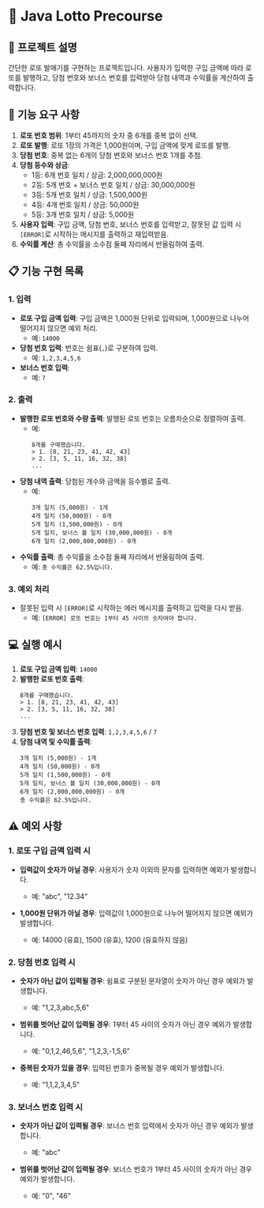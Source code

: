 # 🎲 Java Lotto Precourse

## 📜 프로젝트 설명
간단한 로또 발매기를 구현하는 프로젝트입니다. 사용자가 입력한 구입 금액에 따라 로또를 발행하고, 당첨 번호와 보너스 번호를 입력받아 당첨 내역과 수익률을 계산하여 출력합니다.

## 🚀 기능 요구 사항
1. **로또 번호 범위**: 1부터 45까지의 숫자 중 6개를 중복 없이 선택.
2. **로또 발행**: 로또 1장의 가격은 1,000원이며, 구입 금액에 맞게 로또를 발행.
3. **당첨 번호**: 중복 없는 6개의 당첨 번호와 보너스 번호 1개를 추첨.
4. **당첨 등수와 상금**:
    - 1등: 6개 번호 일치 / 상금: 2,000,000,000원
    - 2등: 5개 번호 + 보너스 번호 일치 / 상금: 30,000,000원
    - 3등: 5개 번호 일치 / 상금: 1,500,000원
    - 4등: 4개 번호 일치 / 상금: 50,000원
    - 5등: 3개 번호 일치 / 상금: 5,000원
5. **사용자 입력**: 구입 금액, 당첨 번호, 보너스 번호를 입력받고, 잘못된 값 입력 시 `[ERROR]`로 시작하는 메시지를 출력하고 재입력받음.
6. **수익률 계산**: 총 수익률을 소수점 둘째 자리에서 반올림하여 출력.

## 📋 기능 구현 목록

### 1. 입력
- **로또 구입 금액 입력**: 구입 금액은 1,000원 단위로 입력되며, 1,000원으로 나누어 떨어지지 않으면 예외 처리.
    - 예: `14000`
- **당첨 번호 입력**: 번호는 쉼표(`,`)로 구분하여 입력.
    - 예: `1,2,3,4,5,6`
- **보너스 번호 입력**:
    - 예: `7`

### 2. 출력
- **발행한 로또 번호와 수량 출력**: 발행된 로또 번호는 오름차순으로 정렬하여 출력.
    - 예:
      ```
      8개를 구매했습니다.
      > 1. [8, 21, 23, 41, 42, 43]  
      > 2. [3, 5, 11, 16, 32, 38]  
      ...
      ```
- **당첨 내역 출력**: 당첨된 개수와 금액을 등수별로 출력.
    - 예:
      ```
      3개 일치 (5,000원) - 1개  
      4개 일치 (50,000원) - 0개  
      5개 일치 (1,500,000원) - 0개  
      5개 일치, 보너스 볼 일치 (30,000,000원) - 0개  
      6개 일치 (2,000,000,000원) - 0개  
      ```
- **수익률 출력**: 총 수익률을 소수점 둘째 자리에서 반올림하여 출력.
    - 예: `총 수익률은 62.5%입니다.`

### 3. 예외 처리
- 잘못된 입력 시 `[ERROR]`로 시작하는 에러 메시지를 출력하고 입력을 다시 받음.
    - 예: `[ERROR] 로또 번호는 1부터 45 사이의 숫자여야 합니다.`

## 💻 실행 예시
1. **로또 구입 금액 입력**: `14000`
2. **발행한 로또 번호 출력**:
    ```
    8개를 구매했습니다.
    > 1. [8, 21, 23, 41, 42, 43]
    > 2. [3, 5, 11, 16, 32, 38]
    ...
    ```
3. **당첨 번호 및 보너스 번호 입력**: `1,2,3,4,5,6` / `7`
4. **당첨 내역 및 수익률 출력**:
    ```
    3개 일치 (5,000원) - 1개
    4개 일치 (50,000원) - 0개
    5개 일치 (1,500,000원) - 0개
    5개 일치, 보너스 볼 일치 (30,000,000원) - 0개
    6개 일치 (2,000,000,000원) - 0개
    총 수익률은 62.5%입니다.
    ```

## ⚠️ 예외 사항

### 1. 로또 구입 금액 입력 시
- **입력값이 숫자가 아닐 경우**: 사용자가 숫자 이외의 문자를 입력하면 예외가 발생합니다.
    - 예: "abc", "12.34"

- **1,000원 단위가 아닐 경우**: 입력값이 1,000원으로 나누어 떨어지지 않으면 예외가 발생합니다.
    - 예: 14000 (유효), 1500 (유효), 1200 (유효하지 않음)

### 2. 당첨 번호 입력 시
- **숫자가 아닌 값이 입력될 경우**: 쉼표로 구분된 문자열이 숫자가 아닌 경우 예외가 발생합니다.
    - 예: "1,2,3,abc,5,6"

- **범위를 벗어난 값이 입력될 경우**: 1부터 45 사이의 숫자가 아닌 경우 예외가 발생합니다.
    - 예: "0,1,2,46,5,6", "1,2,3,-1,5,6"

- **중복된 숫자가 있을 경우**: 입력된 번호가 중복될 경우 예외가 발생합니다.
    - 예: "1,1,2,3,4,5"

### 3. 보너스 번호 입력 시
- **숫자가 아닌 값이 입력될 경우**: 보너스 번호 입력에서 숫자가 아닌 경우 예외가 발생합니다.
    - 예: "abc"

- **범위를 벗어난 값이 입력될 경우**: 보너스 번호가 1부터 45 사이의 숫자가 아닌 경우 예외가 발생합니다.
    - 예: "0", "46"